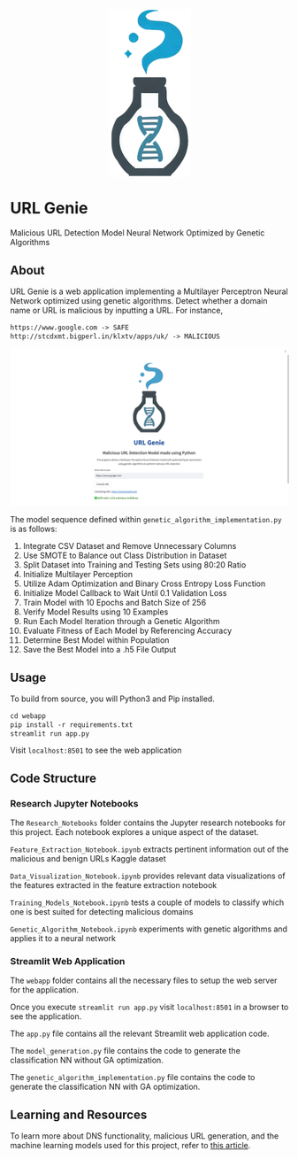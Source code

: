 <p align="center">
  <img align="center" alt="URL Genie logo" width="150" src="https://github.com/ANG13T/url_genie/blob/main/webapp/assets/url_genie_logo.png">
</p>

# URL Genie
Malicious URL Detection Model Neural Network Optimized by Genetic Algorithms

## About
URL Genie is a web application implementing a Multilayer Perceptron Neural Network optimized using genetic algorithms.
Detect whether a domain name or URL is malicious by inputting a URL. For instance,
```
https://www.google.com -> SAFE
http://stcdxmt.bigperl.in/klxtv/apps/uk/ -> MALICIOUS
```

<img alt="Preview 2" width="800" src="https://github.com/ANG13T/url_genie/blob/main/webapp/assets/preview.png">


The model sequence defined within `genetic_algorithm_implementation.py` is as follows:
1. Integrate CSV Dataset and Remove Unnecessary Columns
2. Use SMOTE to Balance out Class Distribution in Dataset
3. Split Dataset into Training and Testing Sets using 80:20 Ratio
4. Initialize Multilayer Perception
5. Utilize Adam Optimization and Binary Cross Entropy Loss Function
6. Initialize Model Callback to Wait Until 0.1 Validation Loss 
7. Train Model with 10 Epochs and Batch Size of 256
8. Verify Model Results using 10 Examples
9. Run Each Model Iteration through a Genetic Algorithm
10. Evaluate Fitness of Each Model by Referencing Accuracy
11. Determine Best Model within Population
12. Save the Best Model into a .h5 File Output

## Usage
To build from source, you will Python3 and Pip installed.
```
cd webapp
pip install -r requirements.txt
streamlit run app.py
```

Visit `localhost:8501` to see the web application

## Code Structure

### Research Jupyter Notebooks
The `Research_Notebooks` folder contains the Jupyter research notebooks for this project. Each notebook explores a unique aspect of the dataset.

`Feature_Extraction_Notebook.ipynb` extracts pertinent information out of the malicious and benign URLs Kaggle dataset

`Data_Visualization_Notebook.ipynb` provides relevant data visualizations of the features extracted in the feature extraction notebook

`Training_Models_Notebook.ipynb` tests a couple of models to classify which one is best suited for detecting malicious domains

`Genetic_Algorithm_Notebook.ipynb` experiments with genetic algorithms and applies it to a neural network


### Streamlit Web Application
The `webapp` folder contains all the necessary files to setup the web server for the application.

Once you execute `streamlit run app.py` visit `localhost:8501` in a browser to see the application.

The `app.py` file contains all the relevant Streamlit web application code.

The `model_generation.py` file contains the code to generate the classification NN without GA optimization.

The `genetic_algorithm_implementation.py` file contains the code to generate the classification NN with GA optimization. 

## Learning and Resources
To learn more about DNS functionality, malicious URL generation, and the machine learning models used for this project, refer to [this article](https://medium.com/@angelinatsuboi/bio-cybersecurity-using-genetic-algorithms-to-detect-malicious-urls-3811326b7c1).

